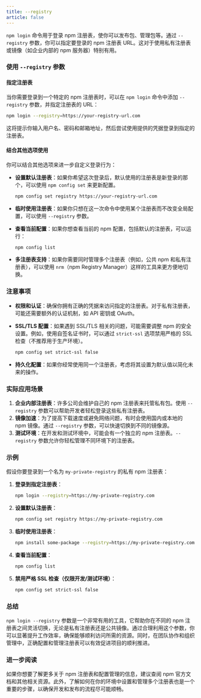 ```yaml
---
title: --registry
article: false
---
```


`npm login` 命令用于登录 npm 注册表，使你可以发布包、管理包等。通过 `--registry` 参数，你可以指定要登录的 npm 注册表 URL。这对于使用私有注册表或镜像（如企业内部的 npm 服务器）特别有用。

### 使用 `--registry` 参数

#### 指定注册表

当你需要登录到一个特定的 npm 注册表时，可以在 `npm login` 命令中添加 `--registry` 参数，并指定注册表的 URL：

```bash
npm login --registry=https://your-registry-url.com
```

这将提示你输入用户名、密码和邮箱地址，然后尝试使用提供的凭据登录到指定的注册表。

#### 结合其他选项使用

你可以结合其他选项来进一步自定义登录行为：

- **设置默认注册表**：如果你希望这次登录后，默认使用的注册表是新登录的那个，可以使用 `npm config set` 来更新配置。
  
  ```bash
  npm config set registry https://your-registry-url.com
  ```

- **临时使用注册表**：如果你只想在这一次命令中使用某个注册表而不改变全局配置，可以使用 `--registry` 参数。

- **查看当前配置**：如果你想查看当前的 npm 配置，包括默认的注册表，可以运行：
  
  ```bash
  npm config list
  ```

- **多注册表支持**：如果你需要同时管理多个注册表（例如，公共 npm 和私有注册表），可以使用 `nrm`（npm Registry Manager）这样的工具来更方便地切换。

### 注意事项

- **权限和认证**：确保你拥有正确的凭据来访问指定的注册表。对于私有注册表，可能还需要额外的认证机制，如 API 密钥或 OAuth。
- **SSL/TLS 配置**：如果遇到 SSL/TLS 相关的问题，可能需要调整 npm 的安全设置。例如，使用自签名证书时，可以通过 `strict-ssl` 选项禁用严格的 SSL 检查（不推荐用于生产环境）。
  
  ```bash
  npm config set strict-ssl false
  ```

- **持久化配置**：如果你经常使用同一个注册表，考虑将其设置为默认值以简化未来的操作。

### 实际应用场景

1. **企业内部注册表**：许多公司会维护自己的 npm 注册表来托管私有包。使用 `--registry` 参数可以帮助开发者轻松登录这些私有注册表。
2. **镜像加速**：为了提高下载速度或避免网络问题，有时会使用国内或本地的 npm 镜像。通过 `--registry` 参数，可以快速切换到不同的镜像源。
3. **测试环境**：在开发和测试环境中，可能会有一个独立的 npm 注册表。`--registry` 参数允许你轻松管理不同环境下的注册表。

### 示例

假设你要登录到一个名为 `my-private-registry` 的私有 npm 注册表：

1. **登录到指定注册表**：
   ```bash
   npm login --registry=https://my-private-registry.com
   ```

2. **设置默认注册表**：
   ```bash
   npm config set registry https://my-private-registry.com
   ```

3. **临时使用注册表**：
   ```bash
   npm install some-package --registry=https://my-private-registry.com
   ```

4. **查看当前配置**：
   ```bash
   npm config list
   ```

5. **禁用严格 SSL 检查（仅限开发/测试环境）**：
   ```bash
   npm config set strict-ssl false
   ```

### 总结

`npm login --registry` 参数是一个非常有用的工具，它帮助你在不同的 npm 注册表之间灵活切换，无论是私有注册表还是公共镜像。通过合理利用这个参数，你可以显著提升工作效率，确保能够顺利访问所需的资源。同时，在团队协作和组织管理中，正确配置和管理注册表可以有效促进项目的顺利推进。

### 进一步阅读

如果你想要了解更多关于 npm 注册表和配置管理的信息，建议查阅 npm 官方文档和其他相关资源。此外，了解如何在你的环境中设置和管理多个注册表也是一个重要的步骤，以确保开发和发布的流程尽可能顺畅。
